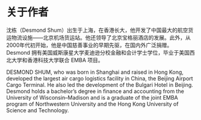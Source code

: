 # 关于作者

沈栋（Desmond Shum）出生于上海，在香港长大，他开发了中国最大的航空货运物流设施——北京机场货运站。他还领导了北京宝格丽酒店的发展。此外，从2000年代初开始，他是中国慈善事业的早期先驱，在国内外广泛捐赠。Desmond 拥有美国威斯康星大学麦迪逊分校金融和会计学士学位，毕业于美国西北大学和香港科技大学联合 EMBA 项目。

DESMOND SHUM, who was born in Shanghai and raised in Hong Kong, developed the largest air cargo logistics facility in China, the Beijing Airport Cargo Terminal. He also led the development of the Bulgari Hotel in Beijing. Desmond holds a bachelor’s degree in finance and accounting from the University of Wisconsin–Madison and is a graduate of the joint EMBA program of Northwestern University and the Hong Kong University of Science and Technology.
